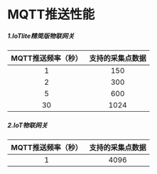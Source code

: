 #  MQTT推送性能



##### 1.IoTlite精简版物联网关

| MQTT推送频率（秒） | 支持的采集点数据 |
| :----------------: | :--------------: |
|         1          |       150        |
|         2          |       300        |
|         5          |       600        |
|         30         |       1024       |



##### 2.IoT物联网关

| MQTT推送频率（秒） | 支持的采集点数据 |
| :----------------: | :--------------: |
|         1          |       4096       |

##### 